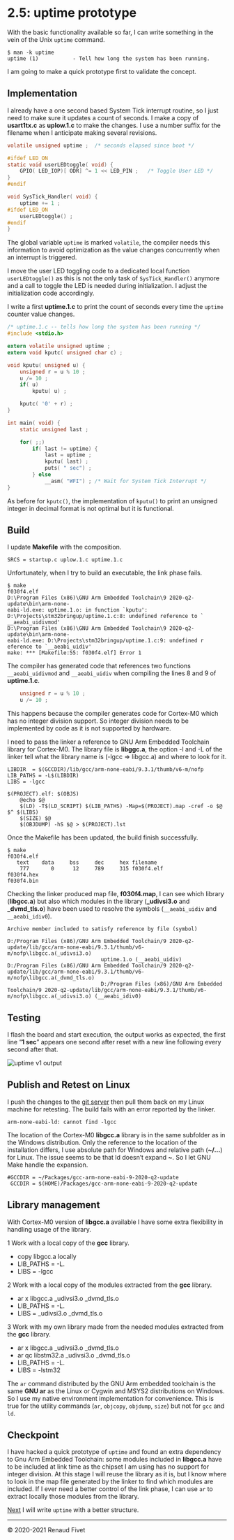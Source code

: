 # 2.5: uptime prototype

With the basic functionality available so far, I can write something in
the vein of the Unix `uptime` command.

```
$ man -k uptime
uptime (1)           - Tell how long the system has been running.
```

I am going to make a quick prototype first to validate the concept.

## Implementation

I already have a one second based System Tick interrupt routine, so I
just need to make sure it updates a count of seconds. I make a copy of
**usart1tx.c** as **uplow.1.c** to make the changes. I use a number
suffix for the filename when I anticipate making several revisions.

```c
volatile unsigned uptime ;  /* seconds elapsed since boot */

#ifdef LED_ON
static void userLEDtoggle( void) {
    GPIO( LED_IOP)[ ODR] ^= 1 << LED_PIN ;   /* Toggle User LED */
}
#endif

void SysTick_Handler( void) {
    uptime += 1 ;
#ifdef LED_ON
    userLEDtoggle() ;
#endif
}
```

The global variable `uptime` is marked `volatile`, the compiler needs
this information to avoid optimization as the value changes concurrently
when an interrupt is triggered.

I move the user LED toggling code to a dedicated local function
`userLEDtoggle()` as this is not the only task of `SysTick_Handler()`
anymore and a call to toggle the LED is needed during initialization. I
adjust the initialization code accordingly.

I write a first **uptime.1.c** to print the count of seconds every time
the `uptime` counter value changes.

```c
/* uptime.1.c -- tells how long the system has been running */
#include <stdio.h>

extern volatile unsigned uptime ;
extern void kputc( unsigned char c) ;

void kputu( unsigned u) {
    unsigned r = u % 10 ;
    u /= 10 ;
    if( u)
        kputu( u) ;

    kputc( '0' + r) ;
}

int main( void) {
    static unsigned last ;

    for( ;;)
        if( last != uptime) {
            last = uptime ;
            kputu( last) ;
            puts( " sec") ;
        } else
            __asm( "WFI") ; /* Wait for System Tick Interrupt */
}
```

As before for `kputc()`, the implementation of `kputu()` to print an
unsigned integer in decimal format is not optimal but it is functional.

## Build

I update **Makefile** with the composition.

`SRCS = startup.c uplow.1.c uptime.1.c`

Unfortunately, when I try to build an executable, the link phase fails.

```
$ make
f030f4.elf
D:\Program Files (x86)\GNU Arm Embedded Toolchain\9 2020-q2-update\bin\arm-none-
eabi-ld.exe: uptime.1.o: in function `kputu':
D:\Projects\stm32bringup/uptime.1.c:8: undefined reference to `
__aeabi_uidivmod'
D:\Program Files (x86)\GNU Arm Embedded Toolchain\9 2020-q2-update\bin\arm-none-
eabi-ld.exe: D:\Projects\stm32bringup/uptime.1.c:9: undefined r
eference to `__aeabi_uidiv'
make: *** [Makefile:55: f030f4.elf] Error 1
```

The compiler has generated code that references two functions
`__aeabi_uidivmod` and `__aeabi_uidiv` when compiling the lines 8 and 9
of **uptime.1.c**.

```c
    unsigned r = u % 10 ;
    u /= 10 ;
```

This happens because the compiler generates code for Cortex-M0 which has
no integer division support. So integer division needs to be implemented
by code as it is not supported by hardware.

I need to pass the linker a reference to GNU Arm Embedded Toolchain
library for Cortex-M0. The library file is **libggc.a**, the option -l and
-L of the linker tell what the library name is (-lgcc => libgcc.a) and
where to look for it.

```make
LIBDIR  = $(GCCDIR)/lib/gcc/arm-none-eabi/9.3.1/thumb/v6-m/nofp
LIB_PATHS = -L$(LIBDIR)
LIBS = -lgcc

$(PROJECT).elf: $(OBJS)
    @echo $@
    $(LD) -T$(LD_SCRIPT) $(LIB_PATHS) -Map=$(PROJECT).map -cref -o $@ $^ $(LIBS)
    $(SIZE) $@
    $(OBJDUMP) -hS $@ > $(PROJECT).lst
```

Once the Makefile has been updated, the build finish successfully.

```
$ make
f030f4.elf
   text    data     bss     dec     hex filename
    777       0      12     789     315 f030f4.elf
f030f4.hex
f030f4.bin
```

Checking the linker produced map file, **f030f4.map**, I can see which
library (**libgcc.a**) but also which modules in the library (**_udivsi3.o** and
**_dvmd_tls.o**) have been used to resolve the symbols (`__aeabi_uidiv` and
`__aeabi_idiv0`).

```
Archive member included to satisfy reference by file (symbol)

D:/Program Files (x86)/GNU Arm Embedded Toolchain/9 2020-q2-update/lib/gcc/arm-none-eabi/9.3.1/thumb/v6-m/nofp\libgcc.a(_udivsi3.o)
                              uptime.1.o (__aeabi_uidiv)
D:/Program Files (x86)/GNU Arm Embedded Toolchain/9 2020-q2-update/lib/gcc/arm-none-eabi/9.3.1/thumb/v6-m/nofp\libgcc.a(_dvmd_tls.o)
                              D:/Program Files (x86)/GNU Arm Embedded Toolchain/9 2020-q2-update/lib/gcc/arm-none-eabi/9.3.1/thumb/v6-m/nofp\libgcc.a(_udivsi3.o) (__aeabi_idiv0)
```

## Testing

I flash the board and start execution, the output works as expected, the
first line “**1 sec**” appears one second after reset with a new line
following every second after that.

![uptime v1 output]( img/25_uptimev1.png)

## Publish and Retest on Linux

I push the changes to the [git server](
https://github.com/rfivet/stm32bringup) then pull them back on my Linux
machine for retesting. The build fails with an error reported by the
linker.

`arm-none-eabi-ld: cannot find -lgcc`

The location of the Cortex-M0 **libgcc.a** library is in the same
subfolder as in the Windows distribution. Only the reference to the
location of the installation differs, I use absolute path for Windows
and relative path (**~/…**) for Linux. The issue seems to be that ld
doesn’t expand **~**. So I let GNU Make handle the expansion.

```make
#GCCDIR = ~/Packages/gcc-arm-none-eabi-9-2020-q2-update
 GCCDIR = $(HOME)/Packages/gcc-arm-none-eabi-9-2020-q2-update
```

## Library management

With Cortex-M0 version of **libgcc.a** available I have some extra
flexibility in handling usage of the library.

1 Work with a local copy of the **gcc** library.

- copy libgcc.a locally
- LIB_PATHS = -L.
- LIBS = -lgcc

2 Work with a local copy of the modules extracted from the **gcc**
library.

- ar x libgcc.a _udivsi3.o _dvmd_tls.o
- LIB_PATHS = -L.
- LIBS = _udivsi3.o _dvmd_tls.o

3 Work with my own library made from the needed modules extracted from
the **gcc** library.

- ar x libgcc.a _udivsi3.o _dvmd_tls.o
- ar qc libstm32.a _udivsi3.o _dvmd_tls.o
- LIB_PATHS = -L.
- LIBS = -lstm32

The `ar` command distributed by the GNU Arm embedded toolchain is the
same **GNU ar** as the Linux or Cygwin and MSYS2 distributions on
Windows. So I use my native environment implementation for convenience.
This is true for the utility commands (`ar`, `objcopy`, `objdump`,
`size`) but not for `gcc` and `ld`.

## Checkpoint

I have hacked a quick prototype of `uptime` and found an extra dependency
to Gnu Arm Embedded Toolchain: some modules included in **libgcc.a** have to
be included at link time as the chipset I am using has no support for
integer division. At this stage I will reuse the library as it is, but I
know where to look in the map file generated by the linker to find which
modules are included. If I ever need a better control of the link phase,
I can use `ar` to extract locally those modules from the library.

[Next]( 26_uptime) I will write `uptime` with a better structure.

___
© 2020-2021 Renaud Fivet

